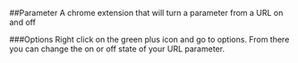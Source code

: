 ##Parameter
A chrome extension that will turn a parameter from a URL on and off

###Options
Right click on the green plus icon and go to options. From there you can change the on or off state of your URL parameter.